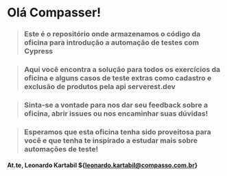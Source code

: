 # Olá Compasser!

> ### Este é o repositório onde armazenamos o código da oficina para introdução a automação de testes com Cypress

> ### Aqui você encontra a solução para todos os exercícios da oficina e alguns casos de teste extras como cadastro e exclusão de produtos pela api serverest.dev

> ### Sinta-se a vontade para nos dar seu feedback sobre a oficina, abrir issues ou nos encaminhar suas dúvidas!

> ### Esperamos que esta oficina tenha sido proveitosa para você e que tenha te inspirado a estudar mais sobre automações de teste!

#### At.te, Leonardo Kartabil ${leonardo.kartabil@compasso.com.br}
